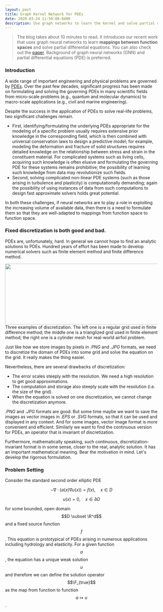 ```yaml
---
layout: post
title: Graph Kernel Network for PDEs
date: 2020-03-24 11:59:00-0400
description: Use graph networks to learn the kernel and solve partial differential equations
---
```

>The blog takes about 10 minutes to read.
It introduces our recent work that uses graph neural networks to learn 
**mappings between function spaces** and solve partial differential equations. 
You can also check out the [paper](https://arxiv.org/abs/2003.03485).
Background of graph neural networks (GNN) and partial differential equations (PDE) is preferred.

### Introduction

A wide range of important engineering and physical problems are governed by 
[PDEs](https://en.wikipedia.org/wiki/Partial_differential_equation). 
Over the past few decades, significant progress has been made on formulating 
and solving  the governing PDEs in many scientific fields 
from micro-scale problems (e.g., quantum and molecular dynamics) to 
macro-scale applications (e.g., civil and marine engineering). 

Despite the success in the application of PDEs to solve real-life problems, 
two significant challenges remain. 
- First, identifying/formulating the underlying PDEs appropriate for 
the modeling of a specific problem usually requires extensive prior knowledge 
in the corresponding field, which is then combined with universal conservation laws 
to design a predictive model; 
for example, modeling the deformation and fracture of solid structures 
requires detailed knowledge on the relationship between stress and strain in the constituent material. 
For complicated systems such as living cells, 
acquiring such knowledge is often elusive 
and formulating the governing PDE for these systems remains prohibitive; 
the possibility of learning such knowledge from data may revolutionize such fields. 
- Second, solving complicated non-linear PDE systems 
(such as those arising in turbulence and plasticity) is computationally demanding; 
again the possibility of using instances of data from such computations 
to design fast approximate solvers holds great potential. 

In both these challenges, if neural networks are to play a role in exploiting 
the increasing volume of available data, 
then there is a need to formulate them so that they are well-adapted 
to mappings from function space to function space.

### Fixed discretization is both good and bad.

PDEs are, unfortunately, hard. 
In general we cannot hope to find an analytic solutions to PDEs. 
Hundred years of effort has been made to develop numerical solvers 
such as finite element method and finite difference method.

<div class="img_row">
    <img height="200px" width="700px" class="col three" src="{{ site.baseurl }}/assets/img/grids.png" alt="" title="Discretizations"/>
</div>
<div class="col three caption">
Three examples of discretization. 
The left one is a regular grid used in finite difference method;
the middle one is a trianglized grid used in finite element method;
the right one is a cylinder mesh for real-world airfoil problem.
</div>

Just like how we store images by pixels in *.PNG* and *.JPG* formats, 
we need to discretize the domain of PDEs into some grid and solve the equation on the grid.
It really makes the thing easier.

Nevertheless, there are several drawbacks of discretization:
- The error scales steeply with the resolution. 
We need a high resolution to get good approximations.
- The computation and storage also steeply scale with the resolution (i.e. the size of the grid).
- When the equation is solved on one discretization, 
we cannot change the discretization anymore. 

*.PNG* and *.JPG* formats are good. 
But some time maybe we want to save the images as vector images in *.EPS* or *.SVG* formats,
so that it can be used and displayed in any context. 
And for some images, vector image format is more convenient and efficient.
Similarly we want to find the continuous version for PDEs, an operator that is invariant of discretization.  

Furthermore, mathematically speaking, such continuous, 
discretization-invariant format is in some sense, closer to the real, analytic solution. 
It has an important mathematical meaning. 
Bear the motivation in mind. Let's develop the rigorous formulation.

### Problem Setting

Consider the standard second order elliptic PDE


$$ - \nabla \cdot (a(x) \nabla u(x))  = f(x), \quad  x \in D $$

$$ u(x) = 0, \quad x \in \partial D $$

for some bounded, open domain $$D \subset \R^d$$ and a fixed source function
$$f$$. This equation is prototypical of PDEs arising in
numerous applications including hydrology  and elasticity. 
For a given function $$a$$, 
the equation has a unique weak solution $$u$$ 
and therefore we can define the solution operator $$\F_{true}$$
as the map from function to function $$a \mapsto u$$. 






